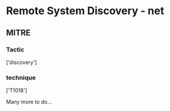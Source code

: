 # Remote System Discovery - net

## MITRE

### Tactic
['discovery']

### technique
['T1018']

Many more to do...
